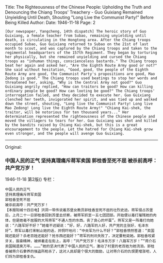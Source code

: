 Title: The Righteousness of the Chinese People: Upholding the Truth and Denouncing the Chiang Troops' Treachery - Guo Guixiang Remained Unyielding Until Death, Shouting "Long Live the Communist Party!" Before Being Killed
Author:
Date: 1946-11-18
Page: 2

    [Our newspaper, Yangcheng, 14th dispatch] The heroic story of Guo Guixiang, a female teacher from Subao, remaining unyielding until death, is circulating in the Hongtong area. After the Chiang troops occupied Subao, Guo Guixiang returned to Subao on the 21st of last month to scout, and was captured by the Chiang troops and taken to the regimental headquarters of the 157th Regiment. They began by torturing her physically, but she remained unyielding and cursed the Chiang troops as "inhuman things, conscienceless bastards." The Chiang troops beat her again and asked her, "Are the Eighth Route Army good or not?" She said without hesitation, "Good, good, the people of the Eighth Route Army are good, the Communist Party's propositions are good, Mao Zedong is good." The Chiang troops used beatings to stop her words and threatened her, asking, "Why is the Central Army not good?" Guo Guixiang angrily replied, "How can traitors be good? How can killing ordinary people be good? How can looting be good?" The Chiang troops' interrogation failed, and they decided to execute her. Guo Guixiang clenched her teeth, invigorated her spirit, and was tied up and walked down the street, shouting, "Long live the Communist Party! Long live Mao Zedong! Long live the Eighth Route Army!" "Chiang Kai-shek, the traitor, will be notorious for ten thousand years..." Her determination represented the righteousness of the Chinese people and moved the villagers to tears for her. Guo Guixiang was shot and killed by the bandits raised by Chiang Kai-shek, but this is a great encouragement to the people. Let the hatred for Chiang Kai-shek grow even stronger, and the people will avenge Guo Guixiang.



<hr /> 

Original: 


### 中国人民的正气  坚持真理痛斥蒋军卖国  郭桂香至死不屈  被杀前高呼：共产党万岁！

1946-11-18
第2版()
专栏：

    中国人民的正气
    坚持真理痛斥蒋军卖国
    郭桂香至死不屈
    被杀前高呼：共产党万岁！
    【本报阳城十四日电】洪洞一带传说着苏堡女教员郭桂香至死不屈的壮烈史迹。蒋军侵占苏堡后，上月二十一日郭桂香回到苏堡去侦察，被蒋军抓至一五七团团部。开始便以毒打摧残她的肉体，但是她毫不屈服的大骂蒋军“不通人性的东西，丧了良心的坏蛋”。蒋军又是一阵毒打向她说：“八路军好不好？”她毫不迟疑说：“好，好，八路军的人好，共产党的主张好，毛泽东好”。蒋军以毒打来制止她的话，并恫吓地问：“中央军为什么不好？”郭桂香愤然答道：“卖国贼还能好？杀老百姓还能好？抢东西还能好？”蒋军的刑讯失败了，决定要枪毙她。郭桂香咬紧牙关，振奋精神，被绑着走在街上，高呼：“共产党万岁！毛泽东万岁！八路军万岁！”“蒋介石卖国贼遗臭万年。………”她的坚决代表了中国人民的正气，激动了村里的老百姓为她流泪。郭桂香被蒋介石豢养的强盗所枪杀了，这对人民却是个很大的鼓励，让对蒋介石的仇恨更增涨吧，人们将为郭桂香复仇。
